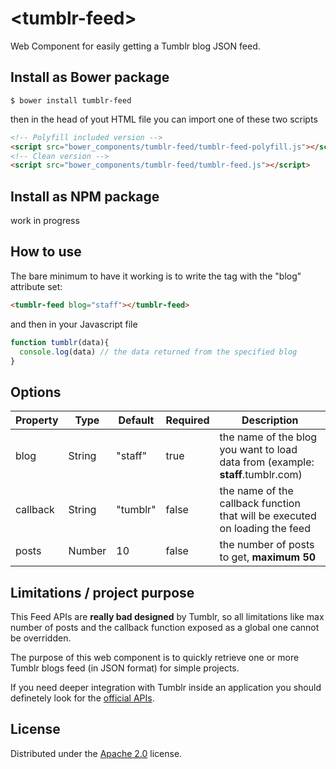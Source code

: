 # &lt;tumblr-feed&gt;
Web Component for easily getting a Tumblr blog JSON feed.

## Install as Bower package
```
$ bower install tumblr-feed
```

then in the head of yout HTML file you can import one of these two scripts

```html
<!-- Polyfill included version -->
<script src="bower_components/tumblr-feed/tumblr-feed-polyfill.js"></script>
<!-- Clean version -->
<script src="bower_components/tumblr-feed/tumblr-feed.js"></script>
```

## Install as NPM package
work in progress

<!--
```
$ yarn add tumblr-feed
```

then inside your JS files you can include it

```js
import {TumblrFeed} from 'tumblr-feed';
```

if you need to add the polyfill in your JS bundle add this line **before** importing the tumblr-feed Component

```js
import 'skatejs-web-components';
```

-->

## How to use
The bare minimum to have it working is to write the tag with the "blog" attribute set:

```html
<tumblr-feed blog="staff"></tumblr-feed>
```

and then in your Javascript file

```js
function tumblr(data){
  console.log(data) // the data returned from the specified blog
}
```

## Options
|Property|Type|Default|Required|Description|
|--------|----|-------|--------|---|
|blog|String|"staff"|true| the name of the blog you want to load data from (example: **staff**.tumblr.com)|
|callback|String|"tumblr"|false|the name of the callback function that will be executed on loading the feed|
|posts|Number|10|false| the number of posts to get, **maximum 50**|

## Limitations / project purpose
This Feed APIs are **really bad designed** by Tumblr, so all limitations like max number of posts and the callback function exposed as a global one cannot be overridden.

The purpose of this web component is to quickly retrieve one or more Tumblr blogs feed (in JSON format) for simple projects.

If you need deeper integration with Tumblr inside an application you should definetely look for the [official APIs](https://www.tumblr.com/docs/en/api/v2).


## License
Distributed under the [Apache 2.0](LICENSE) license.
